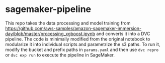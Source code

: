 # sagemaker-pipeline

This repo takes the data processing and model training from https://github.com/aws-samples/amazon-sagemaker-immersion-day/blob/master/processing_xgboost.ipynb and converts it into a DVC pipeline. The code is minimally modified from the original notebook to modularize it into individual scripts and parametrize the s3 paths. To run it, modify the bucket and prefix paths in `params.yaml` and then use `dvc repro` or `dvc exp run` to execute the pipeline in SageMaker.